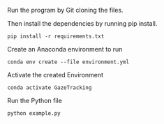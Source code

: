 Run the program by Git cloning the files.

Then install the dependencies by running pip install.

```shell
pip install -r requirements.txt
```

Create an Anaconda environment to run 

```shell
conda env create --file environment.yml
```

Activate the created Environment

```shell
conda activate GazeTracking
```

Run the Python file 

```shell
python example.py
```
